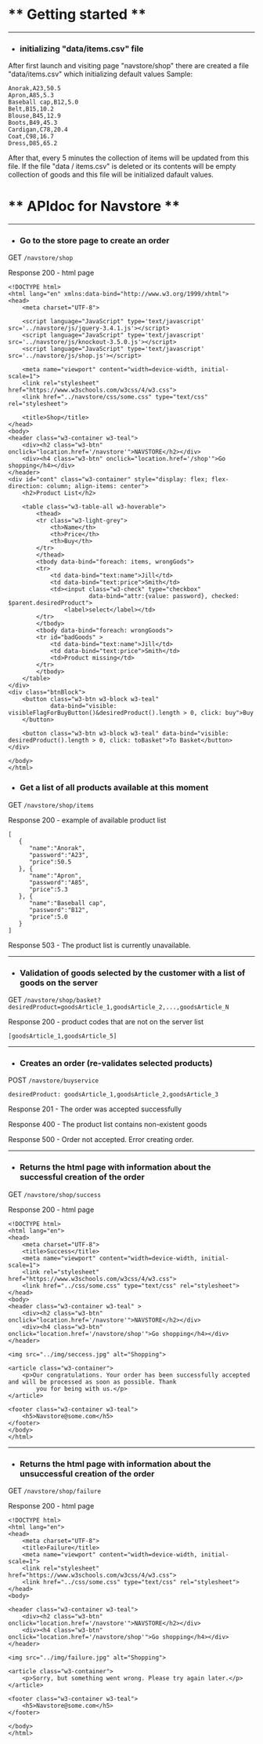 # ** Getting started **
***

- ### initializing "data/items.csv" file

 After first launch and visiting page "navstore/shop" there are created a file "data/items.csv" which initializing default values
    Sample:


    Anorak,A23,50.5
    Apron,A85,5.3
    Baseball cap,B12,5.0
    Belt,B15,10.2
    Blouse,B45,12.9
    Boots,B49,45.3
    Cardigan,C78,20.4
    Coat,C98,16.7
    Dress,D85,65.2

 After that, every 5 minutes the collection of items will be updated from this file.
 If the file "data / items.csv" is deleted or its contents will be empty collection of goods and this file will be initialized dafault values.

# ** APIdoc for Navstore **
***

- ### Go to the store page to create an order

GET `/navstore/shop`

Response 200 - html page

    <!DOCTYPE html>
    <html lang="en" xmlns:data-bind="http://www.w3.org/1999/xhtml">
    <head>
        <meta charset="UTF-8">
    
        <script language="JavaScript" type='text/javascript' src='../navstore/js/jquery-3.4.1.js'></script>
        <script language="JavaScript" type='text/javascript' src='../navstore/js/knockout-3.5.0.js'></script>
        <script language="JavaScript" type='text/javascript' src='../navstore/js/shop.js'></script>
    
        <meta name="viewport" content="width=device-width, initial-scale=1">
        <link rel="stylesheet" href="https://www.w3schools.com/w3css/4/w3.css">
        <link href="../navstore/css/some.css" type="text/css" rel="stylesheet">
    
        <title>Shop</title>
    </head>
    <body>
    <header class="w3-container w3-teal">
        <div><h2 class="w3-btn" onclick="location.href='/navstore'">NAVSTORE</h2></div>
        <div><h4 class="w3-btn" onclick="location.href='/shop'">Go shopping</h4></div>
    </header>
    <div id="cont" class="w3-container" style="display: flex; flex-direction: column; align-items: center">
        <h2>Product List</h2>
    
        <table class="w3-table-all w3-hoverable">
            <thead>
            <tr class="w3-light-grey">
                <th>Name</th>
                <th>Price</th>
                <th>Buy</th>
            </tr>
            </thead>
            <tbody data-bind="foreach: items, wrongGods">
            <tr>
                <td data-bind="text:name">Jill</td>
                <td data-bind="text:price">Smith</td>
                <td><input class="w3-check" type="checkbox"
                           data-bind="attr:{value: password}, checked: $parent.desiredProduct">
                    <label>select</label></td>
            </tr>
            </tbody>
            <tbody data-bind="foreach: wrongGoods">
            <tr id="badGoods" >
                <td data-bind="text:name">Jill</td>
                <td data-bind="text:price">Smith</td>
                <td>Product missing</td>
            </tr>
            </tbody>
        </table>
    </div>
    <div class="btnBlock">
        <button class="w3-btn w3-block w3-teal"
                data-bind="visible: visibleFlagForBuyButton()&desiredProduct().length > 0, click: buy">Buy
        </button>
    
        <button class="w3-btn w3-block w3-teal" data-bind="visible: desiredProduct().length > 0, click: toBasket">To Basket</button>
    </div>
    
    </body>
    </html>

- ### Get a list of all products available at this moment

GET `/navstore/shop/items`

                
Response 200 - example of available product list

    [
       {
          "name":"Anorak",
          "password":"A23",
          "price":50.5
       }, {
          "name":"Apron",
          "password":"A85",
          "price":5.3
       }, {
          "name":"Baseball cap",
          "password":"B12",
          "price":5.0
       }
    ]
                
Response 503 - The product list is currently unavailable.
    
***

- ### Validation of goods selected by the customer with a list of goods on the server

GET `/navstore/shop/basket?desiredProduct=goodsArticle_1,goodsArticle_2,...,goodsArticle_N`

                
Response 200 - product codes that are not on the server list

    [goodsArticle_1,goodsArticle_5]
                
***

- ### Creates an order (re-validates selected products)

POST `/navstore/buyservice`

    desiredProduct: goodsArticle_1,goodsArticle_2,goodsArticle_3

                
Response 201 - The order was accepted successfully

Response 400 - The product list contains non-existent goods
                
Response 500 - Order not accepted. Error creating order.

***

- ### Returns the html page with information about the successful creation of the order

GET `/navstore/shop/success`

Response 200 - html page

    <!DOCTYPE html>
    <html lang="en">
    <head>
        <meta charset="UTF-8">
        <title>Success</title>
        <meta name="viewport" content="width=device-width, initial-scale=1">
        <link rel="stylesheet" href="https://www.w3schools.com/w3css/4/w3.css">
        <link href="../css/some.css" type="text/css" rel="stylesheet">
    </head>
    <body>
    <header class="w3-container w3-teal" >
        <div><h2 class="w3-btn" onclick="location.href='/navstore'">NAVSTORE</h2></div>
        <div><h4 class="w3-btn" onclick="location.href='/navstore/shop'">Go shopping</h4></div>
    </header>
    
    <img src="../img/seccess.jpg" alt="Shopping">
    
    <article class="w3-container">
        <p>Our congratulations. Your order has been successfully accepted and will be processed as soon as possible. Thank
            you for being with us.</p>
    </article>
    
    <footer class="w3-container w3-teal">
        <h5>Navstore@some.com</h5>
    </footer>
    </body>
    </html>

***

- ### Returns the html page with information about the unsuccessful creation of the order

GET `/navstore/shop/failure`

Response 200 - html page

    <!DOCTYPE html>
    <html lang="en">
    <head>
        <meta charset="UTF-8">
        <title>Failure</title>
        <meta name="viewport" content="width=device-width, initial-scale=1">
        <link rel="stylesheet" href="https://www.w3schools.com/w3css/4/w3.css">
        <link href="../css/some.css" type="text/css" rel="stylesheet">
    </head>
    <body>
    
    <header class="w3-container w3-teal">
        <div><h2 class="w3-btn" onclick="location.href='/navstore'">NAVSTORE</h2></div>
        <div><h4 class="w3-btn" onclick="location.href='/navstore/shop'">Go shopping</h4></div>
    </header>
    
    <img src="../img/failure.jpg" alt="Shopping">
    
    <article class="w3-container">
        <p>Sorry, but something went wrong. Please try again later.</p>
    </article>
    
    <footer class="w3-container w3-teal">
        <h5>Navstore@some.com</h5>
    </footer>
    
    </body>
    </html>


